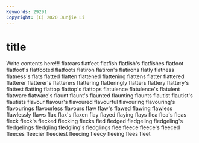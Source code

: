 ```yaml
---
Keywords: 29291
Copyright: (C) 2020 Junjie Li
---
```


# title

Write contents here!!!
flatcars 
flatfeet 
flatfish 
flatfish's
flatfishes 
flatfoot 
flatfoot's 
flatfooted 
flatfoots 
flatiron 
flatiron's 
flatirons 
flatly 
flatness
flatness's 
flats 
flatted 
flatten 
flattened 
flattening 
flattens 
flatter 
flattered 
flatterer
flatterer's 
flatterers 
flattering 
flatteringly 
flatters 
flattery 
flattery's 
flattest 
flatting 
flattop
flattop's 
flattops 
flatulence 
flatulence's 
flatulent 
flatware 
flatware's 
flaunt 
flaunt's 
flaunted
flaunting 
flaunts 
flautist 
flautist's 
flautists 
flavour 
flavour's 
flavoured 
flavourful 
flavouring
flavouring's 
flavourings 
flavourless 
flavours 
flaw 
flaw's 
flawed 
flawing 
flawless 
flawlessly
flaws 
flax 
flax's 
flaxen 
flay 
flayed 
flaying 
flays 
flea 
flea's
fleas 
fleck 
fleck's 
flecked 
flecking 
flecks 
fled 
fledged 
fledgeling 
fledgeling's
fledgelings 
fledgling 
fledgling's 
fledglings 
flee 
fleece 
fleece's 
fleeced 
fleeces 
fleecier
fleeciest 
fleecing 
fleecy 
fleeing 
flees 
fleet 
